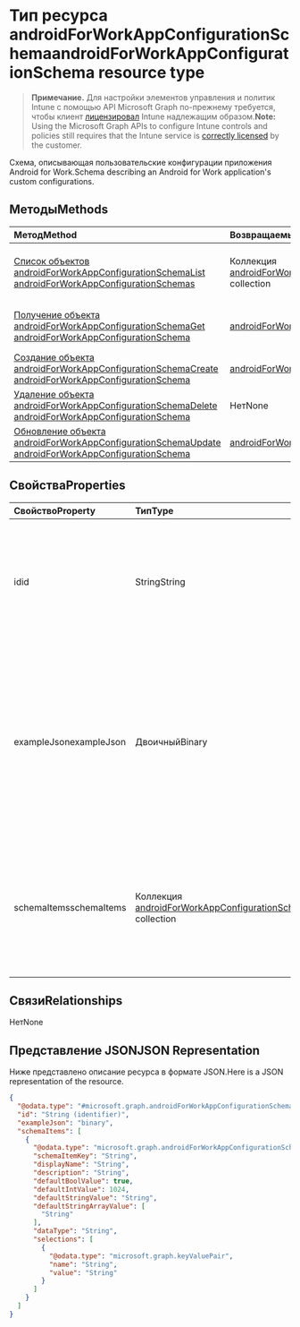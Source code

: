 # <a name="androidforworkappconfigurationschema-resource-type"></a><span data-ttu-id="64898-101">Тип ресурса androidForWorkAppConfigurationSchema</span><span class="sxs-lookup"><span data-stu-id="64898-101">androidForWorkAppConfigurationSchema resource type</span></span>

> <span data-ttu-id="64898-102">**Примечание.** Для настройки элементов управления и политик Intune с помощью API Microsoft Graph по-прежнему требуется, чтобы клиент [лицензировал](https://go.microsoft.com/fwlink/?linkid=839381) Intune надлежащим образом.</span><span class="sxs-lookup"><span data-stu-id="64898-102">**Note:** Using the Microsoft Graph APIs to configure Intune controls and policies still requires that the Intune service is [correctly licensed](https://go.microsoft.com/fwlink/?linkid=839381) by the customer.</span></span>

<span data-ttu-id="64898-103">Схема, описывающая пользовательские конфигурации приложения Android for Work.</span><span class="sxs-lookup"><span data-stu-id="64898-103">Schema describing an Android for Work application's custom configurations.</span></span>
## <a name="methods"></a><span data-ttu-id="64898-104">Методы</span><span class="sxs-lookup"><span data-stu-id="64898-104">Methods</span></span>
|<span data-ttu-id="64898-105">Метод</span><span class="sxs-lookup"><span data-stu-id="64898-105">Method</span></span>|<span data-ttu-id="64898-106">Возвращаемый тип</span><span class="sxs-lookup"><span data-stu-id="64898-106">Return Type</span></span>|<span data-ttu-id="64898-107">Описание</span><span class="sxs-lookup"><span data-stu-id="64898-107">Description</span></span>|
|:---|:---|:---|
|[<span data-ttu-id="64898-108">Список объектов androidForWorkAppConfigurationSchema</span><span class="sxs-lookup"><span data-stu-id="64898-108">List androidForWorkAppConfigurationSchemas</span></span>](../api/intune_androidforwork_androidforworkappconfigurationschema_list.md)|<span data-ttu-id="64898-109">Коллекция [androidForWorkAppConfigurationSchema](../resources/intune_androidforwork_androidforworkappconfigurationschema.md)</span><span class="sxs-lookup"><span data-stu-id="64898-109">[androidForWorkAppConfigurationSchema](../resources/intune_androidforwork_androidforworkappconfigurationschema.md) collection</span></span>|<span data-ttu-id="64898-110">Список свойств и связей объектов [androidForWorkAppConfigurationSchema](../resources/intune_androidforwork_androidforworkappconfigurationschema.md).</span><span class="sxs-lookup"><span data-stu-id="64898-110">List properties and relationships of the [androidForWorkAppConfigurationSchema](../resources/intune_androidforwork_androidforworkappconfigurationschema.md) objects.</span></span>|
|[<span data-ttu-id="64898-111">Получение объекта androidForWorkAppConfigurationSchema</span><span class="sxs-lookup"><span data-stu-id="64898-111">Get androidForWorkAppConfigurationSchema</span></span>](../api/intune_androidforwork_androidforworkappconfigurationschema_get.md)|[<span data-ttu-id="64898-112">androidForWorkAppConfigurationSchema</span><span class="sxs-lookup"><span data-stu-id="64898-112">androidForWorkAppConfigurationSchema</span></span>](../resources/intune_androidforwork_androidforworkappconfigurationschema.md)|<span data-ttu-id="64898-113">Чтение свойств и связей объекта [androidForWorkAppConfigurationSchema](../resources/intune_androidforwork_androidforworkappconfigurationschema.md).</span><span class="sxs-lookup"><span data-stu-id="64898-113">Read properties and relationships of [plannerTaskDetails](../resources/intune_androidforwork_androidforworkappconfigurationschema.md) object.</span></span>|
|[<span data-ttu-id="64898-114">Создание объекта androidForWorkAppConfigurationSchema</span><span class="sxs-lookup"><span data-stu-id="64898-114">Create androidForWorkAppConfigurationSchema</span></span>](../api/intune_androidforwork_androidforworkappconfigurationschema_create.md)|[<span data-ttu-id="64898-115">androidForWorkAppConfigurationSchema</span><span class="sxs-lookup"><span data-stu-id="64898-115">androidForWorkAppConfigurationSchema</span></span>](../resources/intune_androidforwork_androidforworkappconfigurationschema.md)|<span data-ttu-id="64898-116">Создание объекта [androidForWorkAppConfigurationSchema](../resources/intune_androidforwork_androidforworkappconfigurationschema.md).</span><span class="sxs-lookup"><span data-stu-id="64898-116">Create a new [plannerBucket](../resources/intune_androidforwork_androidforworkappconfigurationschema.md) object.</span></span>|
|[<span data-ttu-id="64898-117">Удаление объекта androidForWorkAppConfigurationSchema</span><span class="sxs-lookup"><span data-stu-id="64898-117">Delete androidForWorkAppConfigurationSchema</span></span>](../api/intune_androidforwork_androidforworkappconfigurationschema_delete.md)|<span data-ttu-id="64898-118">Нет</span><span class="sxs-lookup"><span data-stu-id="64898-118">None</span></span>|<span data-ttu-id="64898-119">Удаляет объект [androidForWorkAppConfigurationSchema](../resources/intune_androidforwork_androidforworkappconfigurationschema.md).</span><span class="sxs-lookup"><span data-stu-id="64898-119">Deletes a [androidForWorkAppConfigurationSchema](../resources/intune_androidforwork_androidforworkappconfigurationschema.md).</span></span>|
|[<span data-ttu-id="64898-120">Обновление объекта androidForWorkAppConfigurationSchema</span><span class="sxs-lookup"><span data-stu-id="64898-120">Update androidForWorkAppConfigurationSchema</span></span>](../api/intune_androidforwork_androidforworkappconfigurationschema_update.md)|[<span data-ttu-id="64898-121">androidForWorkAppConfigurationSchema</span><span class="sxs-lookup"><span data-stu-id="64898-121">androidForWorkAppConfigurationSchema</span></span>](../resources/intune_androidforwork_androidforworkappconfigurationschema.md)|<span data-ttu-id="64898-122">Обновление свойств объекта [androidForWorkAppConfigurationSchema](../resources/intune_androidforwork_androidforworkappconfigurationschema.md).</span><span class="sxs-lookup"><span data-stu-id="64898-122">Update the properties of a [calendar](../resources/intune_androidforwork_androidforworkappconfigurationschema.md) object.</span></span>|

## <a name="properties"></a><span data-ttu-id="64898-123">Свойства</span><span class="sxs-lookup"><span data-stu-id="64898-123">Properties</span></span>
|<span data-ttu-id="64898-124">Свойство</span><span class="sxs-lookup"><span data-stu-id="64898-124">Property</span></span>|<span data-ttu-id="64898-125">Тип</span><span class="sxs-lookup"><span data-stu-id="64898-125">Type</span></span>|<span data-ttu-id="64898-126">Описание</span><span class="sxs-lookup"><span data-stu-id="64898-126">Description</span></span>|
|:---|:---|:---|
|<span data-ttu-id="64898-127">id</span><span class="sxs-lookup"><span data-stu-id="64898-127">id</span></span>|<span data-ttu-id="64898-128">String</span><span class="sxs-lookup"><span data-stu-id="64898-128">String</span></span>|<span data-ttu-id="64898-129">Ключ объекта, которому соответствует имя пакета Android для схемы приложений</span><span class="sxs-lookup"><span data-stu-id="64898-129">Key of the entity the Android package name for the application the schema corresponds to</span></span>|
|<span data-ttu-id="64898-130">exampleJson</span><span class="sxs-lookup"><span data-stu-id="64898-130">exampleJson</span></span>|<span data-ttu-id="64898-131">Двоичный</span><span class="sxs-lookup"><span data-stu-id="64898-131">Binary</span></span>|<span data-ttu-id="64898-132">Массив байтов в кодировке UTF8, содержащий образец соответствующей схеме строки JSON, который иллюстрирует настройку приложения</span><span class="sxs-lookup"><span data-stu-id="64898-132">UTF8 encoded byte array containing example JSON string conforming to this schema that demonstrates how to set the configuration for this app</span></span>|
|<span data-ttu-id="64898-133">schemaItems</span><span class="sxs-lookup"><span data-stu-id="64898-133">schemaItems</span></span>|<span data-ttu-id="64898-134">Коллекция [androidForWorkAppConfigurationSchemaItem](../resources/intune_androidforwork_androidforworkappconfigurationschemaitem.md)</span><span class="sxs-lookup"><span data-stu-id="64898-134">[androidForWorkAppConfigurationSchemaItem](../resources/intune_androidforwork_androidforworkappconfigurationschemaitem.md) collection</span></span>|<span data-ttu-id="64898-135">Коллекция элементов, каждый из которых представляет именованный параметр конфигурации в схеме</span><span class="sxs-lookup"><span data-stu-id="64898-135">Collection of items each representing a named configuration option in the schema</span></span>|

## <a name="relationships"></a><span data-ttu-id="64898-136">Связи</span><span class="sxs-lookup"><span data-stu-id="64898-136">Relationships</span></span>
<span data-ttu-id="64898-137">Нет</span><span class="sxs-lookup"><span data-stu-id="64898-137">None</span></span>
## <a name="json-representation"></a><span data-ttu-id="64898-138">Представление JSON</span><span class="sxs-lookup"><span data-stu-id="64898-138">JSON Representation</span></span>
<span data-ttu-id="64898-139">Ниже представлено описание ресурса в формате JSON.</span><span class="sxs-lookup"><span data-stu-id="64898-139">Here is a JSON representation of the resource.</span></span>
<!-- {
  "blockType": "resource",
  "keyProperty": "id",
  "@odata.type": "microsoft.graph.androidForWorkAppConfigurationSchema"
}
-->
``` json
{
  "@odata.type": "#microsoft.graph.androidForWorkAppConfigurationSchema",
  "id": "String (identifier)",
  "exampleJson": "binary",
  "schemaItems": [
    {
      "@odata.type": "microsoft.graph.androidForWorkAppConfigurationSchemaItem",
      "schemaItemKey": "String",
      "displayName": "String",
      "description": "String",
      "defaultBoolValue": true,
      "defaultIntValue": 1024,
      "defaultStringValue": "String",
      "defaultStringArrayValue": [
        "String"
      ],
      "dataType": "String",
      "selections": [
        {
          "@odata.type": "microsoft.graph.keyValuePair",
          "name": "String",
          "value": "String"
        }
      ]
    }
  ]
}
```



